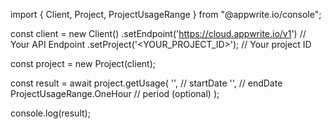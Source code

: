 import { Client, Project, ProjectUsageRange } from "@appwrite.io/console";

const client = new Client()
    .setEndpoint('https://cloud.appwrite.io/v1') // Your API Endpoint
    .setProject('&lt;YOUR_PROJECT_ID&gt;'); // Your project ID

const project = new Project(client);

const result = await project.getUsage(
    '', // startDate
    '', // endDate
    ProjectUsageRange.OneHour // period (optional)
);

console.log(result);
